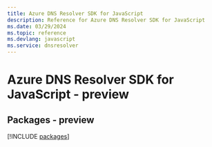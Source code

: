 ```yaml
---
title: Azure DNS Resolver SDK for JavaScript
description: Reference for Azure DNS Resolver SDK for JavaScript
ms.date: 03/29/2024
ms.topic: reference
ms.devlang: javascript
ms.service: dnsresolver
---
```

# Azure DNS Resolver SDK for JavaScript - preview
## Packages - preview
[!INCLUDE [packages](dns-resolver-index.md)]